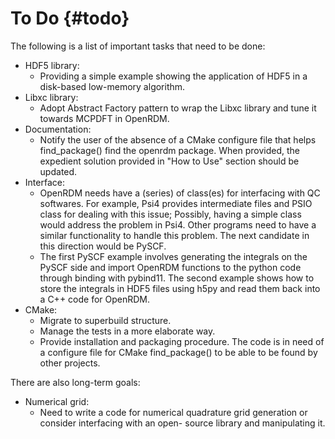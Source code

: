 To Do   {#todo}
=======

The following is a list of important tasks that need to be done:

+ HDF5 library:
   - Providing a simple example showing the application of
     HDF5 in a disk-based low-memory algorithm.
+ Libxc library:
   - Adopt Abstract Factory pattern to wrap the Libxc library
     and tune it towards MCPDFT in OpenRDM.
+ Documentation:
   - Notify the user of the absence of a CMake configure file
     that helps find_package() find the openrdm package. When provided,
     the expedient solution provided in "How to Use" section should be
     updated.
+ Interface:
   - OpenRDM needs have a (series) of class(es) for interfacing with QC softwares.
     For example, Psi4 provides intermediate files and PSIO class for dealing with this issue;
     Possibly, having a simple class would address the problem in Psi4. Other programs need to
     have a similar functionality to handle this problem. The next candidate in this direction
     would be PySCF.
   - The first PySCF example involves generating the integrals on the PySCF side and import OpenRDM
     functions to the python code through binding with pybind11. The second example shows how
     to store the integrals in HDF5 files using h5py and read them back into a C++ code for OpenRDM.
+ CMake:
   - Migrate to superbuild structure.
   - Manage the tests in a more elaborate way.
   - Provide installation and packaging procedure. The code is in need of a configure file for
     CMake find_package() to be able to be found by other projects.

There are also long-term goals:

+ Numerical grid:
   - Need to write a code for numerical quadrature grid
     generation or consider interfacing with an open-
     source library and manipulating it.
